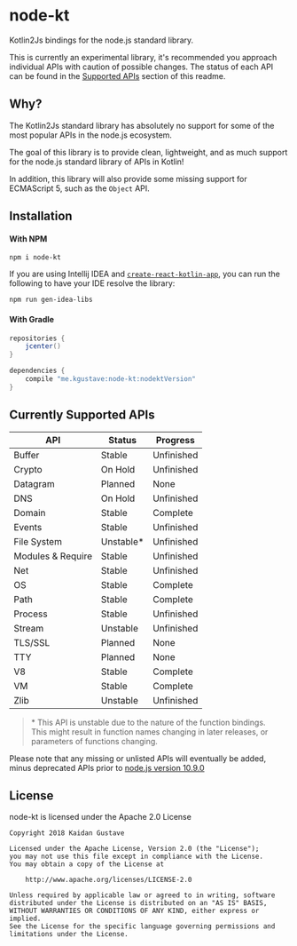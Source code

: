 # node-kt

Kotlin2Js bindings for the node.js standard library.

This is currently an experimental library, it's recommended you approach individual APIs with caution
of possible changes. The status of each API can be found in the
[Supported APIs](https://github.com/Shengaero/node-kt/blob/master/README.md#currently-supported-apis)
section of this readme.

## Why?

The Kotlin2Js standard library has absolutely no support for some of the most
popular APIs in the node.js ecosystem.

The goal of this library is to provide clean, lightweight, and as much support
for the node.js standard library of APIs in Kotlin!

In addition, this library will also provide some missing support for ECMAScript 5,
such as the `Object` API.

## Installation

#### With NPM

`npm i node-kt`

If you are using Intellij IDEA and [`create-react-kotlin-app`](https://github.com/JetBrains/create-react-kotlin-app),
you can run the following to have your IDE resolve the library:

`npm run gen-idea-libs`

#### With Gradle

```gradle
repositories {
    jcenter()
}

dependencies {
    compile "me.kgustave:node-kt:nodektVersion"
}
```

## Currently Supported APIs

API                     |        Status         |       Progress
----------------------- | --------------------- | --------------------
Buffer                  |        Stable         |      Unfinished
Crypto                  |       On Hold         |      Unfinished
Datagram                |       Planned         |         None
DNS                     |       On Hold         |      Unfinished
Domain                  |        Stable         |       Complete
Events                  |        Stable         |      Unfinished
File System             |       Unstable*       |      Unfinished
Modules & Require       |        Stable         |      Unfinished
Net                     |        Stable         |      Unfinished
OS                      |        Stable         |       Complete
Path                    |        Stable         |       Complete
Process                 |        Stable         |      Unfinished
Stream                  |       Unstable        |      Unfinished
TLS/SSL                 |       Planned         |         None
TTY                     |       Planned         |         None
V8                      |        Stable         |       Complete
VM                      |        Stable         |       Complete
Zlib                    |       Unstable        |      Unfinished


> \* This API is unstable due to the nature of the function bindings.<br>
>    This might result in function names changing in later releases, or
>    parameters of functions changing.

Please note that any missing or unlisted APIs will eventually be added, minus deprecated
APIs prior to [node.js version 10.9.0](https://nodejs.org/api/documentation.html)

## License

node-kt is licensed under the Apache 2.0 License

```
Copyright 2018 Kaidan Gustave

Licensed under the Apache License, Version 2.0 (the "License");
you may not use this file except in compliance with the License.
You may obtain a copy of the License at

    http://www.apache.org/licenses/LICENSE-2.0

Unless required by applicable law or agreed to in writing, software
distributed under the License is distributed on an "AS IS" BASIS,
WITHOUT WARRANTIES OR CONDITIONS OF ANY KIND, either express or implied.
See the License for the specific language governing permissions and
limitations under the License.
```
